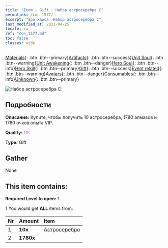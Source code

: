 ```yaml
---
title: "Item - Gift - Набор астросеребра C"
permalink: /con_1577/
excerpt: "Эра хаоса  Набор астросеребра C"
last_modified_at: 2021-04-25
locale: ru
ref: "con_1577.md"
toc: false
classes: wide
---
```

 [Materials](/ItemsRU/){: .btn .btn--primary}[Artifacts](/ItemsRU/Artifacts/){: .btn .btn--success}[Unit Soul](/ItemsRU/UnitSoul/){: .btn .btn--warning}[Unit Awakening](/ItemsRU/UnitAwakening/){: .btn .btn--danger}[Hero Soul](/ItemsRU/HeroSoul/){: .btn .btn--info}[Hero Skill](/ItemsRU/HeroSkill/){: .btn .btn--primary}[Gift](/ItemsRU/Gift/){: .btn .btn--success}[Event related](/ItemsRU/Events/){: .btn .btn--warning}[Avatars](/ItemsRU/Avatars/){: .btn .btn--danger}[Consumables](/ItemsRU/Consumables/){: .btn .btn--info}[Unknown](/ItemsRU/Unknown/){: .btn .btn--primary}

 ![Набор астросеребра C](/images/t/i_907193.png)

## Подробности
 **Описание:** Купите, чтобы получить 10 астросеребра, 1780 алмазов и 1780 очков опыта VIP.

 **Quality:** <span style="color: #DA70D6">OK</span>

 **Type:** Gift

## Gather

  None

## This item contains:

 **Required Level to open:** 1

 1 You would get **ALL** items  from:

  | Nr | Amount |     Item    |
  |:---|:-------|:------------|
  | 1 |  **10x** | [Астросеребро](/ItemsRU/con_969/) |  | 
  | 2 |  **1780x** | <i class="fas fa-gem"/> |  | 
